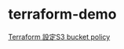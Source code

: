 # terraform-demo

[Terraform 設定S3 bucket policy](https://matthung0807.blogspot.com/2022/05/terraform-s3-bucket-polcy.html)